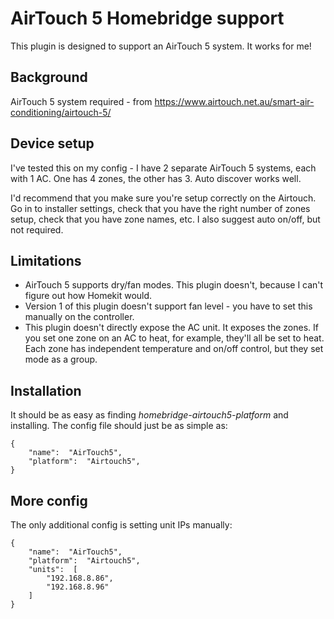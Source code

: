 
# AirTouch 5 Homebridge support
This plugin is designed to support an AirTouch 5 system.  It works for me! 
## Background

  

AirTouch 5 system required - from https://www.airtouch.net.au/smart-air-conditioning/airtouch-5/
  

## Device setup

  
I've tested this on my config - I have 2 separate AirTouch 5 systems, each with 1 AC.  One has 4 zones, the other has 3.  Auto discover works well.

I'd recommend that you make sure you're setup correctly on the Airtouch.  Go in to installer settings, check that you have the right number of zones setup, check that you have zone names, etc.  I also suggest auto on/off, but not required. 

  

## Limitations

  
* AirTouch 5 supports dry/fan modes.  This plugin doesn't, because I can't figure out how Homekit would.  
* Version 1 of this plugin doesn't support fan level - you have to set this manually on the controller. 
* This plugin doesn't directly expose the AC unit.  It exposes the zones.  If you set one zone on an AC to heat, for example, they'll all be set to heat.  Each zone has independent temperature and on/off control, but they set mode as a group.  

  

## Installation
It should be as easy as finding *homebridge-airtouch5-platform* and installing.  The config file should just be as simple as:

    {
	    "name":  "AirTouch5",
	    "platform":  "Airtouch5",  
    }

## More config
The only additional config is setting unit IPs manually:

    {
	    "name":  "AirTouch5",
	    "platform":  "Airtouch5",  
	    "units":  [
		    "192.168.8.86",
		    "192.168.8.96"
	    ]
    }

  

